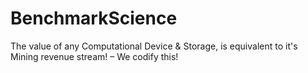 # BenchmarkScience
The value of any Computational Device &amp; Storage, is equivalent to it's Mining revenue stream! – We codify this!
